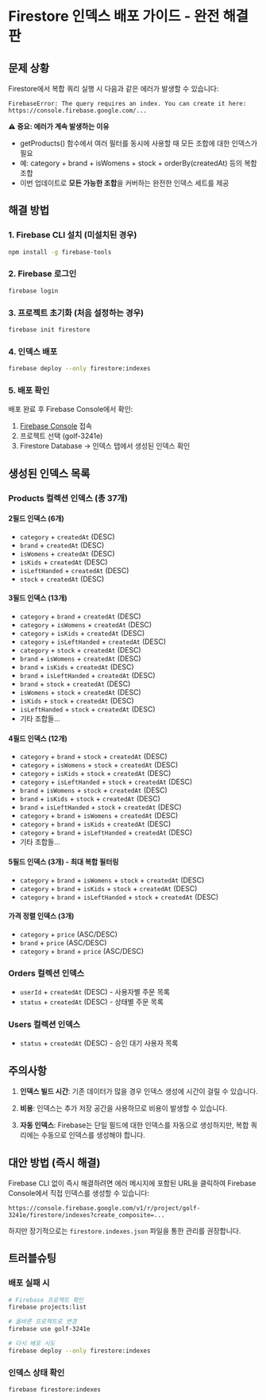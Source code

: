 # Firestore 인덱스 배포 가이드 - 완전 해결판

## 문제 상황
Firestore에서 복합 쿼리 실행 시 다음과 같은 에러가 발생할 수 있습니다:
```
FirebaseError: The query requires an index. You can create it here: https://console.firebase.google.com/...
```

**⚠️ 중요: 에러가 계속 발생하는 이유**
- getProducts() 함수에서 여러 필터를 동시에 사용할 때 모든 조합에 대한 인덱스가 필요
- 예: category + brand + isWomens + stock + orderBy(createdAt) 등의 복합 조합
- 이번 업데이트로 **모든 가능한 조합**을 커버하는 완전한 인덱스 세트를 제공

## 해결 방법

### 1. Firebase CLI 설치 (미설치된 경우)
```bash
npm install -g firebase-tools
```

### 2. Firebase 로그인
```bash
firebase login
```

### 3. 프로젝트 초기화 (처음 설정하는 경우)
```bash
firebase init firestore
```

### 4. 인덱스 배포
```bash
firebase deploy --only firestore:indexes
```

### 5. 배포 확인
배포 완료 후 Firebase Console에서 확인:
1. [Firebase Console](https://console.firebase.google.com) 접속
2. 프로젝트 선택 (golf-3241e)
3. Firestore Database → 인덱스 탭에서 생성된 인덱스 확인

## 생성된 인덱스 목록

### Products 컬렉션 인덱스 (총 37개)
#### 2필드 인덱스 (6개)
- `category` + `createdAt` (DESC)
- `brand` + `createdAt` (DESC) 
- `isWomens` + `createdAt` (DESC)
- `isKids` + `createdAt` (DESC)
- `isLeftHanded` + `createdAt` (DESC)
- `stock` + `createdAt` (DESC)

#### 3필드 인덱스 (13개)
- `category` + `brand` + `createdAt` (DESC)
- `category` + `isWomens` + `createdAt` (DESC)
- `category` + `isKids` + `createdAt` (DESC)
- `category` + `isLeftHanded` + `createdAt` (DESC)
- `category` + `stock` + `createdAt` (DESC)
- `brand` + `isWomens` + `createdAt` (DESC)
- `brand` + `isKids` + `createdAt` (DESC)
- `brand` + `isLeftHanded` + `createdAt` (DESC)
- `brand` + `stock` + `createdAt` (DESC)
- `isWomens` + `stock` + `createdAt` (DESC)
- `isKids` + `stock` + `createdAt` (DESC)
- `isLeftHanded` + `stock` + `createdAt` (DESC)
- 기타 조합들...

#### 4필드 인덱스 (12개)
- `category` + `brand` + `stock` + `createdAt` (DESC)
- `category` + `isWomens` + `stock` + `createdAt` (DESC)
- `category` + `isKids` + `stock` + `createdAt` (DESC)
- `category` + `isLeftHanded` + `stock` + `createdAt` (DESC)
- `brand` + `isWomens` + `stock` + `createdAt` (DESC)
- `brand` + `isKids` + `stock` + `createdAt` (DESC)
- `brand` + `isLeftHanded` + `stock` + `createdAt` (DESC)
- `category` + `brand` + `isWomens` + `createdAt` (DESC)
- `category` + `brand` + `isKids` + `createdAt` (DESC)
- `category` + `brand` + `isLeftHanded` + `createdAt` (DESC)
- 기타 조합들...

#### 5필드 인덱스 (3개) - 최대 복합 필터링
- `category` + `brand` + `isWomens` + `stock` + `createdAt` (DESC)
- `category` + `brand` + `isKids` + `stock` + `createdAt` (DESC)
- `category` + `brand` + `isLeftHanded` + `stock` + `createdAt` (DESC)

#### 가격 정렬 인덱스 (3개)
- `category` + `price` (ASC/DESC)
- `brand` + `price` (ASC/DESC)
- `category` + `brand` + `price` (ASC/DESC)

### Orders 컬렉션 인덱스
- `userId` + `createdAt` (DESC) - 사용자별 주문 목록
- `status` + `createdAt` (DESC) - 상태별 주문 목록

### Users 컬렉션 인덱스
- `status` + `createdAt` (DESC) - 승인 대기 사용자 목록

## 주의사항

1. **인덱스 빌드 시간**: 기존 데이터가 많을 경우 인덱스 생성에 시간이 걸릴 수 있습니다.

2. **비용**: 인덱스는 추가 저장 공간을 사용하므로 비용이 발생할 수 있습니다.

3. **자동 인덱스**: Firebase는 단일 필드에 대한 인덱스를 자동으로 생성하지만, 복합 쿼리에는 수동으로 인덱스를 생성해야 합니다.

## 대안 방법 (즉시 해결)

Firebase CLI 없이 즉시 해결하려면 에러 메시지에 포함된 URL을 클릭하여 Firebase Console에서 직접 인덱스를 생성할 수 있습니다:

```
https://console.firebase.google.com/v1/r/project/golf-3241e/firestore/indexes?create_composite=...
```

하지만 장기적으로는 `firestore.indexes.json` 파일을 통한 관리를 권장합니다.

## 트러블슈팅

### 배포 실패 시
```bash
# Firebase 프로젝트 확인
firebase projects:list

# 올바른 프로젝트로 변경
firebase use golf-3241e

# 다시 배포 시도
firebase deploy --only firestore:indexes
```

### 인덱스 상태 확인
```bash
firebase firestore:indexes
```
